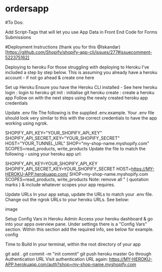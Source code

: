 # ordersapp
 
#To Dos:

Add Script-Tags that will let you use App Data in Front End Code for Forms Submissions

#Deployment Instructions (thank you for this @Iskandar)
[https://github.com/Shopify/shopify-app-cli/issues/277#issuecomment-522375162]

Deploying to heroku
For those struggling with deploying to Heroku I've included a step by step below.
This is assuming you already have a heroku account - if not go ahead & create one here

Set up Heroku
Ensure you have the Heroku CLI installed - See here
heroku login : login to heroku
git init : initialise git
heroku create : create a heroku app
Follow on with the next steps using the newly created heroku app credentials

Update .env file
The following is the supplied .env.example. Your .env file should look very similar to this with the correct credentials to have the app working using ngrok.

SHOPIFY_API_KEY="YOUR_SHOPIFY_API_KEY"
SHOPIFY_API_SECRET_KEY="YOUR_SHOPIFY_SECRET"
HOST="YOUR_TUNNEL_URL"
SHOP="my-shop-name.myshopify.com"
SCOPES=read_products, write_products
Update the file to match the following - using your heroku app url:

SHOPIFY_API_KEY=YOUR_SHOPIFY_API_KEY
SHOPIFY_API_SECRET_KEY=YOUR_SHOPIFY_SECRET
HOST=https://MY-HEROKU-APP.herokuapp.com/
SHOP=my-shop-name.myshopify.com
SCOPES=read_products, write_products
Note: remove all " ( quotation marks ) & include whatever scopes your app requires.

Update URLs
In your app setup, update the URLs to match your .env file. Change out the ngrok URLs to your heroku URLs. See below:

image

Setup Config Vars in Heroku Admin
Access your heroku dashboard & go into your apps overview pane.
Under settings there is a "Config Vars" section.
Within this section add the required info, see below for example.
config

Time to Build
In your terminal, within the root directory of your app

git add .
git commit -m "init commit"
git push heroku master
Go through Authentication URL
Visit authentication URL again:
https://MY-HEROKU-APP.herokuapp.com/auth?shop=my-shop-name.myshopify.com

